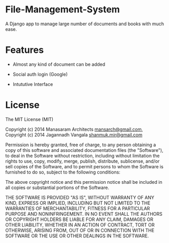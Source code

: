 File-Management-System
=========================

A Django app to manage large number of documents and books with much ease.


Features
=========================

* Almost any kind of document can be added

* Social auth login (Google)

* Intututive Interface


License
=========================

The MIT License (MIT)

Copyright (c) 2014 Manasaram Architects <mansarch@gmail.com>,   
Copyright (c) 2014 Jagannadh Vangala <shanmuk.mir@gmail.com>

Permission is hereby granted, free of charge, to any person obtaining a copy
of this software and associated documentation files (the "Software"), to deal
in the Software without restriction, including without limitation the rights
to use, copy, modify, merge, publish, distribute, sublicense, and/or sell
copies of the Software, and to permit persons to whom the Software is
furnished to do so, subject to the following conditions:

The above copyright notice and this permission notice shall be included in
all copies or substantial portions of the Software.

THE SOFTWARE IS PROVIDED "AS IS", WITHOUT WARRANTY OF ANY KIND, EXPRESS OR
IMPLIED, INCLUDING BUT NOT LIMITED TO THE WARRANTIES OF MERCHANTABILITY,
FITNESS FOR A PARTICULAR PURPOSE AND NONINFRINGEMENT. IN NO EVENT SHALL THE
AUTHORS OR COPYRIGHT HOLDERS BE LIABLE FOR ANY CLAIM, DAMAGES OR OTHER
LIABILITY, WHETHER IN AN ACTION OF CONTRACT, TORT OR OTHERWISE, ARISING FROM,
OUT OF OR IN CONNECTION WITH THE SOFTWARE OR THE USE OR OTHER DEALINGS IN
THE SOFTWARE.
